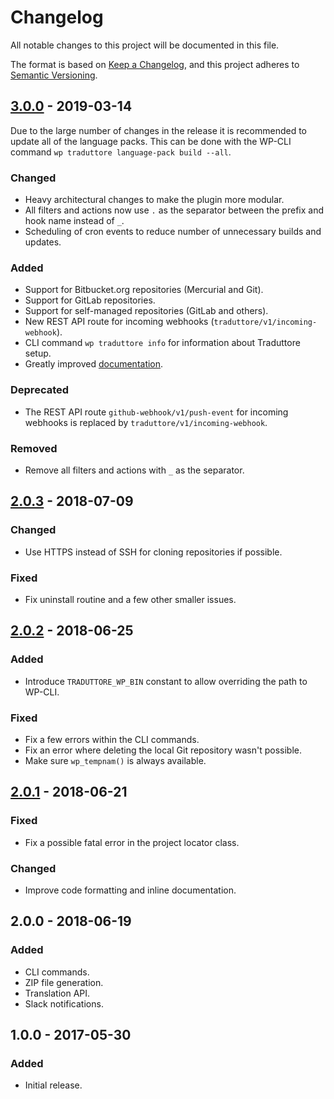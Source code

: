 # Changelog
All notable changes to this project will be documented in this file.

The format is based on [Keep a Changelog](https://keepachangelog.com/en/1.0.0/),
and this project adheres to [Semantic Versioning](https://semver.org/spec/v2.0.0.html).

## [3.0.0] - 2019-03-14
Due to the large number of changes in the release it is recommended to update all of the language packs. This can be done with the WP-CLI command `wp traduttore language-pack build --all`.
### Changed

* Heavy architectural changes to make the plugin more modular.
* All filters and actions now use `.` as the separator between the prefix and hook name instead of `_`.
* Scheduling of cron events to reduce number of unnecessary builds and updates.

### Added
* Support for Bitbucket.org repositories (Mercurial and Git).
* Support for GitLab repositories.
* Support for self-managed repositories (GitLab and others).
* New REST API route for incoming webhooks (`traduttore/v1/incoming-webhook`).
* CLI command `wp traduttore info` for information about Traduttore setup.
* Greatly improved [documentation](https://wearerequired.github.io/traduttore/).

### Deprecated
* The REST API route `github-webhook/v1/push-event` for incoming webhooks is replaced by `traduttore/v1/incoming-webhook`.

### Removed
* Remove all filters and actions with `_` as the separator.

## [2.0.3] - 2018-07-09
### Changed
* Use HTTPS instead of SSH for cloning repositories if possible.

### Fixed
* Fix uninstall routine and a few other smaller issues.

## [2.0.2] - 2018-06-25
### Added
* Introduce `TRADUTTORE_WP_BIN` constant to allow overriding the path to WP-CLI.

### Fixed
* Fix a few errors within the CLI commands.
* Fix an error where deleting the local Git repository wasn't possible.
* Make sure `wp_tempnam()` is always available.

## [2.0.1] - 2018-06-21

### Fixed
* Fix a possible fatal error in the project locator class.

### Changed
* Improve code formatting and inline documentation.

## 2.0.0 - 2018-06-19

### Added
* CLI commands.
* ZIP file generation.
* Translation API.
* Slack notifications.

## 1.0.0 - 2017-05-30

### Added
* Initial release.

[Unreleased]: https://github.com/wearerequired/traduttore/compare/3.0.0...HEAD
[3.0.0]: https://github.com/wearerequired/traduttore/compare/2.0.3...3.0.0
[2.0.3]: https://github.com/wearerequired/traduttore/compare/2.0.2...2.0.3
[2.0.2]: https://github.com/wearerequired/traduttore/compare/2.0.1...2.0.2
[2.0.1]: https://github.com/wearerequired/traduttore/compare/2.0.0...2.0.1
